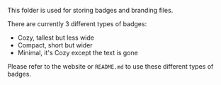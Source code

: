 This folder is used for storing badges and branding files.

There are currently 3 different types of badges:
- Cozy, tallest but less wide
- Compact, short but wider
- Minimal, it's Cozy except the text is gone

Please refer to the website or `README.md` to use these different types of badges.
